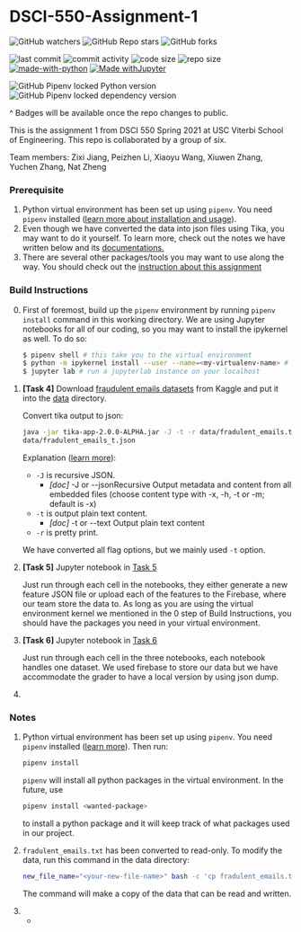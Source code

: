 # DSCI-550-Assignment-1

![GitHub watchers](https://img.shields.io/github/watchers/Anthonyive/DSCI-550-Assignment-1?style=social)
![GitHub Repo stars](https://img.shields.io/github/stars/Anthonyive/DSCI-550-Assignment-1?style=social)
![GitHub forks](https://img.shields.io/github/forks/Anthonyive/DSCI-550-Assignment-1?style=social)

![last commit](https://img.shields.io/github/last-commit/Anthonyive/DSCI-550-Assignment-1?style=flat-square)
![commit activity](https://img.shields.io/github/commit-activity/m/Anthonyive/DSCI-550-Assignment-1?style=flat-square)
![code size](https://img.shields.io/github/languages/code-size/Anthonyive/DSCI-550-Assignment-1?style=flat-square)
![repo size](https://img.shields.io/github/repo-size/Anthonyive/DSCI-550-Assignment-1?style=flat-square)
[![made-with-python](https://img.shields.io/badge/Made%20with-Python-1f425f.svg?style=flat-square)](https://www.python.org/)
[![Made withJupyter](https://img.shields.io/badge/Made%20with-Jupyter-orange?style=flat-square&logo=Jupyter)](https://jupyter.org/try)

![GitHub Pipenv locked Python version](https://img.shields.io/github/pipenv/locked/python-version/Anthonyive/DSCI-550-Assignment-1?style=flat-square)
![GitHub Pipenv locked dependency version](https://img.shields.io/github/pipenv/locked/dependency-version/Anthonyive/DSCI-550-Assignment-1/tensorflow?style=flat-square)

^ Badges will be available once the repo changes to public.

This is the assignment 1 from DSCI 550 Spring 2021 at USC Viterbi School of Engineering. This repo is collaborated by a group of six.

Team members: Zixi Jiang, Peizhen Li, Xiaoyu Wang, Xiuwen Zhang, Yuchen Zhang, Nat Zheng

### Prerequisite

1. Python virtual environment has been set up using `pipenv`. You need `pipenv` installed ([learn more about installation and usage](https://pipenv-fork.readthedocs.io/en/latest/)).
2. Even though we have converted the data into json files using Tika, you may want to do it yourself. To learn more, check out the notes we have written below and its [documentations.](http://tika.apache.org/1.25/gettingstarted.html)
3. There are several other packages/tools you may want to use along the way. You should check out the [instruction about this assignment](docs/DSCI550_Spring2021_HW_BIGDATA_PHISHING.pdf)

### Build Instructions

0. First of foremost, build up the `pipenv` environment by running `pipenv install` command in this working directory. We are using Jupyter notebooks for all of our coding, so you may want to install the ipykernel as well. To do so:

   ```bash
   $ pipenv shell # this take you to the virtual environment
   $ python -m ipykernel install --user --name=<my-virtualenv-name> # change the kernel name as you see fit
   $ jupyter lab # run a jupyterlab instance on your localhost
   ```

1. **[Task 4]** Download [fraudulent emails datasets](https://www.kaggle.com/rtatman/fraudulent-email-corpus) from Kaggle and put it into the [data](data) directory.

   Convert tika output to json:

   ```bash
   java -jar tika-app-2.0.0-ALPHA.jar -J -t -r data/fradulent_emails.txt >
   data/fradulent_emails_t.json
   ```

   Explanation ([learn more](http://tika.apache.org/1.25/gettingstarted.html)): 

   - `-J` is recursive JSON.
     - *[doc]* -J  or --jsonRecursive Output metadata and content from all embedded files (choose content type with -x, -h, -t or -m; default is -x)
   - `-t` is output plain text content.
     - *[doc]*  -t  or --text          Output plain text content
   - `-r` is pretty print.

   We have converted all flag options, but we mainly used `-t` option.

2. **[Task 5]** Jupyter notebook in [Task 5](notebooks/Task5)

   Just run through each cell in the notebooks, they either generate a new feature JSON file or upload each of the features to the Firebase, where our team store the data to. As long as you are using the virtual environment kernel we mentioned in the 0 step of Build Instructions, you should have the packages you need in your virtual environment.

3. **[Task 6]** Jupyter notebook in [Task 6](notebooks/Task6)

   Just run through each cell in the three notebooks, each notebook handles one dataset. We used firebase to store our data but we have accommodate the grader to have a local version by using json dump.

4. 

### Notes

1. Python virtual environment has been set up using `pipenv`. You need `pipenv` installed ([learn more](https://pipenv-fork.readthedocs.io/en/latest/)). Then run:

   ```bash
   pipenv install
   ```

   `pipenv` will install all python packages in the virtual environment. In the future, use

   ```bash
   pipenv install <wanted-package>
   ```

   to install a python package and it will keep track of what packages used in our project.

2. `fradulent_emails.txt` has been converted to read-only. To modify the data, run this command in the data directory:

   ```bash
   new_file_name="<your-new-file-name>" bash -c 'cp fradulent_emails.txt ${new_file_name}; chmod 0644 ${new_file_name}'
   ```

   The command will make a copy of the data that can be read and written.

3. - 
